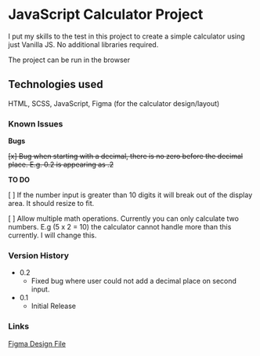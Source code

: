 # JavaScript Calculator Project

I put my skills to the test in this project to create a simple calculator using just Vanilla JS. No additional libraries required. 

The project can be run in the browser

## Technologies used

HTML, SCSS, JavaScript, Figma (for the calculator design/layout)

### Known Issues

**Bugs**

 ~~[x] Bug when starting with a decimal, there is no zero before the decimal place. E.g. 0.2 is appearing as .2~~

**TO DO**

 [ ] If the number input is greater than 10 digits it will break out of the display area. It should resize to fit.

 [ ] Allow multiple math operations. Currently you can only calculate two numbers. E.g (5 x 2 = 10) the calculator cannot handle more than this currently. I will change this.

### Version History

* 0.2
    * Fixed bug where user could not add a decimal place on second input.
* 0.1 
    * Initial Release


### Links

[Figma Design File](https://www.figma.com/file/RPLta8Ylqe7GhRD0yxS4AE/Untitled?node-id=1%3A2)